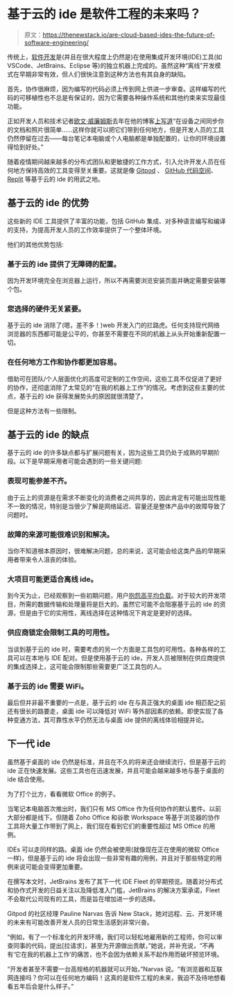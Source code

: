 # 基于云的 ide 是软件工程的未来吗？

> 原文：<https://thenewstack.io/are-cloud-based-ides-the-future-of-software-engineering/>

传统上，[软件开发](https://thenewstack.io/category/development/)是(并且在很大程度上仍然是)在使用集成开发环境(IDE)工具(如 VSCode、JetBrains、Eclipse 等)的独立机器上完成的。虽然这种“离线”开发模式在早期非常有效，但人们很快注意到这种方法也有其自身的缺陷。

首先，协作很麻烦，因为编写的代码必须上传到网上供进一步审查。这样编写的代码的可移植性也不总是有保证的，因为它需要各种操作系统和其他约束来实现最佳功能。

正如开发人员和技术记者[欧文·威廉姆斯](https://char.gd/blog/author/owen)去年在他的博客[上写道](https://char.gd/blog/2020/github-codespaces-means-your-computer-doesnt-matter-anymore)“在设备之间同步你的文档和照片很简单……这样你就可以把它们带到任何地方，但是开发人员的工具仍然停留在过去——每台笔记本电脑或个人电脑都是单独配置的，让你的环境设置得恰到好处。”

随着疫情期间越来越多的分布式团队和更敏捷的工作方式，引入允许开发人员在任何地方保持高效的工具变得至关重要。这就是像 [Gitpod](https://thenewstack.io/gitpod-open-sources-a-holistic-ide/) 、 [GitHub 代码空间](https://thenewstack.io/this-week-in-programming-github-codespaces-portable-dev-environment/)、 [Replit](https://thenewstack.io/developers-get-a-quick-start-to-coding-with-replit-ide/) 等基于云的 ide 的用武之地。

## 基于云的 ide 的优势

这些新的 IDE 工具提供了丰富的功能，包括 GitHub 集成、对多种语言编写和编译的支持，为提高开发人员的工作效率提供了一个整体环境。

他们的其他优势包括:

### 基于云的 ide 提供了无障碍的配置。

因为开发环境完全在浏览器上运行，所以不再需要浏览安装页面并确定需要安装哪个包。

### 您选择的硬件无关紧要。

基于云的 ide 消除了(嗯，差不多！)web 开发入门的拦路虎。任何支持现代网络浏览器的东西都可能是公平的，你甚至不需要在不同的机器上从头开始重新配置一切。

### 在任何地方工作和协作都更加容易。

借助可在团队/个人层面优化的高度可定制的工作空间，这些工具不仅促进了更好的协作，还彻底消除了太常见的“在我的机器上工作”的情况。考虑到这些主要的优点，基于云的 ide 获得发展势头的原因就很清楚了。

但是这种方法有一些限制。

## 基于云的 ide 的缺点

基于云的 ide 的许多缺点都与扩展问题有关，因为这些工具仍处于成熟的早期阶段。以下是早期采用者可能会遇到的一些关键问题:

### 表现可能参差不齐。

由于云上的资源是在需求不断变化的消费者之间共享的，因此肯定有可能出现性能不一致的情况，特别是当很少了解是网络延迟、容量还是整体产品中的故障导致了问题时。

### 故障的来源可能很难识别和解决。

当你不知道根本原因时，很难解决问题，总的来说，这可能会给这类产品的早期采用者带来令人沮丧的体验。

### 大项目可能更适合离线 ide。

到今天为止，已经观察到一些初期问题，用户[抱怨高平均负载](https://github.com/gitpod-io/gitpod/issues/5992)。对于较大的开发项目，所需的数据传输和处理量将是巨大的。虽然它可能不会阻塞基于云的 ide 的资源，但是由于它的实用性，离线选择在这种情况下肯定是更好的选择。

### 供应商锁定会限制工具的可用性。

当谈到基于云的 ide 时，需要考虑的另一个方面是工具包的可用性。各种各样的工具可以在本地与 IDE 配对。但是使用基于云的 ide，开发人员被限制在供应商提供的集成选择上，这可能会限制那些需要更广泛工具包的人。

### 基于云的 ide 需要 WiFi。

最后但并非最不重要的一点是，基于云的 ide 在与真正强大的桌面 ide 相匹配之前还有很长的路要走，桌面 ide 可以降低对 WiFi 等外部因素的依赖。即使实现了各种变通方法，其可靠性水平仍然无法与桌面 ide 提供的离线体验相提并论。

## 下一代 ide

虽然基于桌面的 ide 仍然是标准，并且在不久的将来还会继续流行，但是基于云的 ide 正在快速发展。这些工具也在迅速发展，并且可能会越来越多地与基于桌面的 ide 结合使用。

为了打个比方，看看微软 Office 的例子。

当笔记本电脑首次推出时，我们只有 MS Office 作为任何协作的默认套件。以前大部分都是线下。但随着 Zoho Office 和谷歌 Workspace 等基于浏览器的协作工具将大量工作带到了网上，我们现在看到它们的重要性超过 MS Office 的用例。

IDEs 可以走同样的路。桌面 ide 仍然会被使用(就像现在正在使用的微软 Office 一样)，但是基于云的 ide 将会出现一些非常有趣的用例，并且对于那些特定的用例来说可能会变得更加重要。

在撰写本文时，JetBrains 发布了其下一代 IDE Fleet 的早期预览。随着对分布式和协作式开发的日益关注以及降低准入门槛，JetBrains 的解决方案承诺，Fleet 不会取代公司现有的工具，而是旨在增加进一步的选择。

Gitpod 的社区经理 Pauline Narvas 告诉 New Stack，她对远程、云、开发环境的未来有可能改善开发人员的日常生活感到非常兴奋。

“例如，有了一个标准化的开发环境，我们可以轻松地雇用新的工程师，你可以审查同事的代码，提出[拉请求]，甚至为开源做出贡献，”她说，并补充说，“不再有‘它在我的机器上工作’的痛苦，也不会因为依赖关系不起作用而破坏预览环境。

“开发者甚至不需要一台高规格的机器就可以开始，”Narvas 说。“有浏览器和互联网连接吗？你可以在任何地方编码！这真的是软件工程的未来，我迫不及待地想看看五年后会是什么样子。”

<svg xmlns:xlink="http://www.w3.org/1999/xlink" viewBox="0 0 68 31" version="1.1"><title>Group</title> <desc>Created with Sketch.</desc></svg>